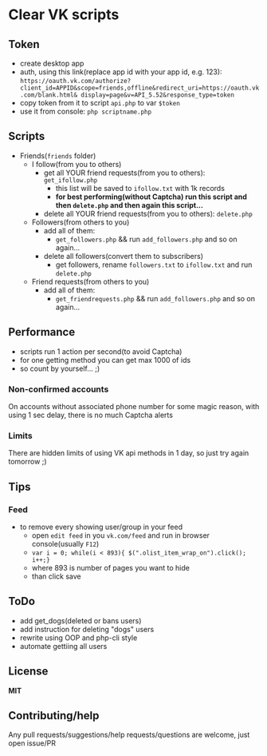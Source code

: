 # Clear VK scripts

## Token

* create desktop app
* auth, using this link(replace app id with your app id, e.g. 123):
`https://oauth.vk.com/authorize?client_id=APPID&scope=friends,offline&redirect_uri=https://oauth.vk.com/blank.html& display=page&v=API_5.52&response_type=token`
* copy token from it to script `api.php` to var `$token`
* use it from console: `php scriptname.php`

## Scripts

* Friends(`friends` folder)
    * I follow(from you to others)
        * get all YOUR friend requests(from you to others): `get_ifollow.php`
            * this list will be saved to `ifollow.txt` with 1k records
            * **for best performing(without Captcha) run this script and then `delete.php`
            and then again this script...**
        * delete all YOUR friend requests(from you to others): `delete.php`
    * Followers(from others to you)
        * add all of them:
            * `get_followers.php` && run `add_followers.php` and so on again...
        * delete all followers(convert them to subscribers)
            * get followers, rename `followers.txt` to `ifollow.txt` and run `delete.php`
    * Friend requests(from others to you)
        * add all of them:
            * `get_friendrequests.php` && run `add_followers.php` and so on again...

## Performance

* scripts run 1 action per second(to avoid Captcha)
* for one getting method you can get max 1000 of ids
* so count by yourself... ;)

### Non-confirmed accounts

On accounts without associated phone number for some magic reason,
with using 1 sec delay, there is no much Captcha alerts

### Limits

There are hidden limits of using VK api methods in 1 day, so just try again tomorrow ;)

## Tips

### Feed

* to remove every showing user/group in your feed
    * open `edit feed` in you `vk.com/feed` and run in browser console(usually `F12`)
    * `var i = 0; while(i < 893){ $(".olist_item_wrap_on").click(); i++;}`
    * where 893 is number of pages you want to hide
    * than click save

## ToDo

* add get_dogs(deleted or bans users)
* add instruction for deleting "dogs" users
* rewrite using OOP and php-cli style
* automate gettiing all users

## License

**MIT**

## Contributing/help

Any pull requests/suggestions/help requests/questions are welcome, just open issue/PR

